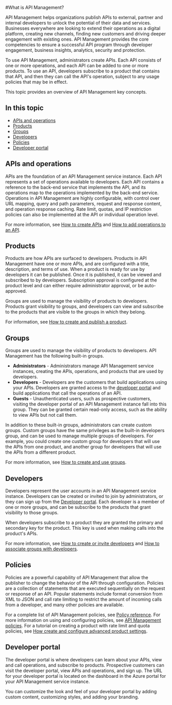 <properties 
	pageTitle="API Management key concepts" 
	description="Learn about APIs, products, roles, groups, and other API Management key concepts." 
	services="api-management" 
	documentationCenter="" 
	authors="steved0x" 
	manager="dwrede" 
	editor=""/>

<tags 
	ms.service="api-management" 
	ms.workload="mobile" 
	ms.tgt_pltfrm="na" 
	ms.devlang="na" 
	ms.topic="article" 
	ms.date="11/18/2014" 
	ms.author="sdanie"/>

#What is API Management?

API Management helps organizations publish APIs to external, partner and internal developers to unlock the potential of their data and services. Businesses everywhere are looking to extend their operations as a digital platform, creating new channels, finding new customers and driving deeper engagement with existing ones. API Management provides the core competencies to ensure a successful API program through developer engagement, business insights, analytics, security and protection.

To use API Management, administrators create APIs. Each API consists of one or more operations, and each API can be added to one or more products. To use an API, developers subscribe to a product that contains that API, and then they can call the API's operation, subject to any usage policies that may be in effect.

This topic provides an overview of API Management key concepts.

## In this topic

-   [APIs and operations][]
-   [Products][]
-   [Groups][]
-   [Developers][]
-   [Policies][]
-	[Developer portal][]


## <a name="apis"> </a>APIs and operations

APIs are the foundation of an API Management service instance. Each API represents  a set of operations available to developers. Each API contains a reference to the back-end service that implements the API, and its operations map to the operations implemented by the back-end service. Operations in API Management are highly configurable, with control over URL mapping, query and path parameters, request and response content, and operation response caching. Rate limit, quotas, and IP restriction policies can also be implemented at the API or individual operation level.

For more information, see [How to create APIs][] and [How to add operations to an API][].


## <a name="products"> </a> Products

Products are how APIs are surfaced to developers. Products in API Management have one or more APIs, and are configured with a title, description, and terms of use. When a product is ready for use by developers it can be published. Once it is published, it can be viewed and subscribed to by developers. Subscription approval is configured at the product level and can either require administrator approval, or be auto-approved.

Groups are used to manage the visibility of products to developers. Products grant visibility to groups, and developers can view and subscribe to the products that are visible to the groups in which they belong. 

For information, see [How to create and publish a product][].

## <a name="groups"> </a> Groups

Groups are used to manage the visibility of products to developers. API Management has the following built-in groups.

-	**Administrators** - Administrators manage API Management service instances, creating the APIs, operations, and products that are used by developers.
-	**Developers** - Developers are the customers that build applications using your APIs. Developers are granted access to the [developer portal][] and build applications that call the operations of an API.
-	**Guests** - Unauthenticated users, such as prospective customers, visiting the developer portal of an API Management instance fall into this group. They can be granted certain read-only access, such as the ability to view APIs but not call them.

In addition to these built-in groups, administrators can create custom groups. Custom groups have the same privileges as the built-in developers group, and can be used to manage multiple groups of developers. For example, you could create one custom group for developers that will use the APIs from one product, and another group for developers that will use the APIs from a different product.

For more information, see  [How to create and use groups][].

## <a name="developers"> </a> Developers

Developers represent the user accounts in an API Management service instance. Developers can be created or invited to join by administrators, or they can sign up from the [Developer portal][]. Each developer is a member of one or more groups, and can be subscribe to the products that grant visibility to those groups.

When developers subscribe to a product they are granted the primary and secondary key for the product. This key is used when making calls into the product's APIs.

For more information, see [How to create or invite developers][] and [How to associate groups with developers][].

## <a name="policies"> </a> Policies

Policies are a powerful capability of API Management that allow the publisher to change the behavior of the API through configuration. Policies are a collection of statements that are executed sequentially on the request or response of an API. Popular statements include format conversion from XML to JSON and call rate limiting to restrict the amount of incoming calls from a developer, and many other policies are available.

For a complete list of API Management policies, see [Policy reference][]. For more information on using and configuring policies, see [API Management policies][]. For a tutorial on creating a product with rate limit and quota policies, see [How create and configure advanced product settings][].


## <a name="developer-portal"> </a> Developer portal

The developer portal is where developers can learn about your APIs, view and call operations, and subscribe to products. Prospective customers can visit the developer portal, view APIs and operations, and sign up. The URL for your developer portal is located on the dashboard in the Azure portal for your API Management service instance.

You can customize the look and feel of your developer portal by adding custom content, customizing styles, and adding your branding.

[APIs and operations]: #apis
[Products]: #products
[Groups]: #groups
[Developers]: #developers
[Policies]: #policies
[Developer portal]: #developer-portal

[How to create APIs]: ../api-management-howto-create-apis
[How to add operations to an API]: ../api-management-howto-add-operations
[How to create and publish a product]: ../api-management-howto-add-products
[How to create and use groups]: ../api-management-howto-create-groups
[How to associate groups with developers]: ../api-management-howto-create-groups/#associate-group-developer
[How create and configure advanced product settings]: ../api-management-howto-product-with-rules
[How to create or invite developers]: ../api-management-howto-create-or-invite-developers
[Policy reference]: ../api-management-policy-reference
[API Management policies]: ../api-management-howto-policies
[Create an API Management service instance]: ../api-management-get-started/#create-service-instance



